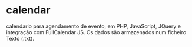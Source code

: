 # calendar
 calendario para agendamento de evento, em PHP, JavaScript, JQuery e integração com FullCalendar JS. 
 Os dados são armazenados num ficheiro Texto (.txt).
